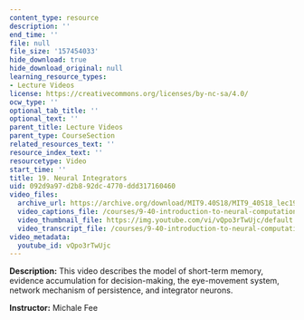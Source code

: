 ```yaml
---
content_type: resource
description: ''
end_time: ''
file: null
file_size: '157454033'
hide_download: true
hide_download_original: null
learning_resource_types:
- Lecture Videos
license: https://creativecommons.org/licenses/by-nc-sa/4.0/
ocw_type: ''
optional_tab_title: ''
optional_text: ''
parent_title: Lecture Videos
parent_type: CourseSection
related_resources_text: ''
resource_index_text: ''
resourcetype: Video
start_time: ''
title: 19. Neural Integrators
uid: 092d9a97-d2b8-92dc-4770-ddd317160460
video_files:
  archive_url: https://archive.org/download/MIT9.40S18/MIT9_40S18_lec19_300k.mp4
  video_captions_file: /courses/9-40-introduction-to-neural-computation-spring-2018/b82c2bc6f6ae5668b2e899b54737e8d1_vQpo3rTwUjc.vtt
  video_thumbnail_file: https://img.youtube.com/vi/vQpo3rTwUjc/default.jpg
  video_transcript_file: /courses/9-40-introduction-to-neural-computation-spring-2018/71f47273cdfae302f5e768c1c76bb549_vQpo3rTwUjc.pdf
video_metadata:
  youtube_id: vQpo3rTwUjc
---
```


**Description:** This video describes the model of short-term memory, evidence accumulation for decision-making, the eye-movement system, network mechanism of persistence, and integrator neurons.

**Instructor:** Michale Fee


